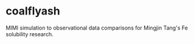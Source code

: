 # coalflyash
MIMI simulation to observational data comparisons for Mingjin Tang's Fe solubility research.
